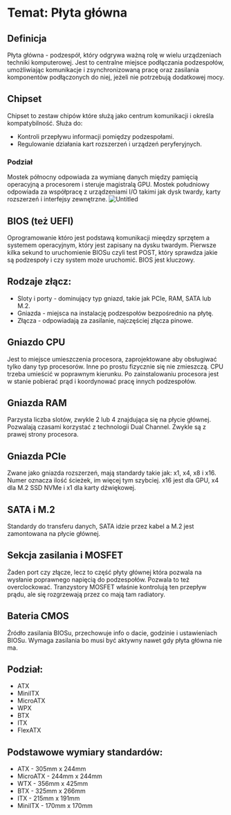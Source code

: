 # Temat: Płyta główna 
## Definicja
Płyta główna - podzespół, który odgrywa ważną rolę w wielu urządzeniach techniki komputerowej. Jest to centralne miejsce podłączania podzespołów, umożliwiając komunikacje i zsynchronizowaną pracę oraz zasilania komponentów podłączonych do niej, jeżeli nie potrzebują dodatkowej mocy.
## Chipset
Chipset to zestaw chipów które służą jako centrum komunikacji i określa kompatybilność. Służa do:
- Kontroli przepływu informacji pomiędzy podzespołami.
- Regulowanie działania kart rozszerzeń i urządzeń peryferyjnych.
### Podział
Mostek północny odpowiada za wymianę danych między pamięcią operacyjną a procesorem i steruje magistralą GPU.
Mostek południowy odpowiada za współpracę z urządzeniami I/O takimi jak dysk twardy, karty rozszerzeń i interfejsy zewnętrzne.
![Untitled](https://github.com/Wojtix777/lekcje/assets/78987394/2238d3fd-bffb-470d-9d51-3ca792b4ee55)
## BIOS (też UEFI)
Oprogramowanie któro jest podstawą komunikacji mieędzy sprzętem a systemem operacyjnym, który jest zapisany na dysku twardym. Pierwsze kilka sekund to uruchomienie BIOSu czyli test POST, który sprawdza jakie są podzespoły i czy system może uruchomić. BIOS jest kluczowy.
## Rodzaje złącz:
- Sloty i porty - dominujący typ gniazd, takie jak PCIe, RAM, SATA lub M.2.
- Gniazda - miejsca na instalację podzespołów bezpośrednio na płytę.
- Złącza - odpowiadają za zasilanie, najczęściej złącza pinowe.
## Gniazdo CPU
Jest to miejsce umieszczenia procesora, zaprojektowane aby obsługiwać tylko dany typ procesorów. Inne po prostu fizycznie się nie zmieszczą. CPU trzeba umieścić w poprawnym kierunku. Po zainstalowaniu procesora jest w stanie pobierać prąd i koordynować pracę innych podzespołów.
## Gniazda RAM
Parzysta liczba slotów, zwykle 2 lub 4 znajdująca się na płycie głównej. Pozwalają czasami korzystać z technologii Dual Channel. Zwykle są z prawej strony procesora.
## Gniazda PCIe
Zwane jako gniazda rozszerzeń, mają standardy takie jak: x1, x4, x8 i x16. Numer oznacza ilość ścieżek, im więcej tym szybciej. x16 jest dla GPU, x4 dla M.2 SSD NVMe i x1 dla karty dźwiękowej.
## SATA i M.2
Standardy do transferu danych, SATA idzie przez kabel a M.2 jest zamontowana na płycie głównej.
## Sekcja zasilania i MOSFET
Żaden port czy złącze, lecz to część płyty głównej która pozwala na wysłanie poprawnego napięcią do podzespołów. Pozwala to też overclockować. Tranzystory  MOSFET właśnie kontrolują ten przepływ prądu, ale się rozgrzewają przez co mają tam radiatory.
## Bateria CMOS
Źródło zasilania BIOSu, przechowuje info o dacie, godzinie i ustawieniach BIOSu. Wymaga zasilania bo musi być aktywny nawet gdy płyta główna nie ma.
## Podział:
- ATX
- MiniITX
- MicroATX
- WPX
- BTX
- ITX
- FlexATX
## Podstawowe wymiary standardów:
- ATX - 305mm x 244mm
- MicroATX - 244mm x 244mm
- WTX - 356mm x 425mm
- BTX - 325mm x 266mm
- ITX - 215mm x 191mm
- MiniITX - 170mm x 170mm

